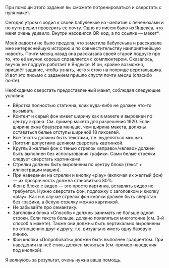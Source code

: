При помощи этого задания вы сможете потренироваться и сверстать с нуля макет.

Сегодня утром я ходил к своей бабуленьке на чаепитие с печенюхами и по пути решил проверить ее почту. Одно из писем было из Яндекса, что меня очень удивило. Внутри находился QR-код, а по ссылке — макет*.

Моей радости не было предела, что заметила бабуленька и рассказала мне интереснейшую историю и по совместительству наиприятнейшую новость. Почти месяц назад она рассказала своей старой подруге про то, что её внучок хорошо справляется с комплюктером. Оказалось, внучок ее подруги работает в Яндексе. И он, крайне возможно, пришлёт задание, чтобы узнать, чего я стою на поприще верстальщика. И вот это письмо с заданием пришло спустя почти месяц (спасибо почте).

Необходимо сверстать предоставленный макет, соблюдая следующие условия:

-   Вёрстка полностью статична, клик куда-либо не должен что-то вызывать.
-   Контент и серый фон имеет ширину как в макете и выровнен по центру экрана. См. пример макета для разрешения 1920. Если ширина окна браузера меньше, чем ширина макета, должны оставаться белые отступы шириной 18 пикселей.
-   Все тексты должны быть текстами, т.е. выделяться мышью.
-   Логотип допустимо целиком сверстать картинкой.
-   Круглый желтый фон с тенью стрелок «вправо»/«влево» должен быть выполнен без использования графики. Сами белые стрелки следует сверстать картинками.
-   Стрелки должны быть выровнены по центру блока (текст + иллюстрации машин).
-   При наведении на стрелки и кнопку «play» (включая их желтый фон) — их прозрачность должна становиться 80%.
-   Фон в блоке с видео — это просто картинка, вставлять видео не требуется. Нужно сверстать фон, подложку с заголовком и кнопку «play». Как и в случае стрелок фон кнопки должен быть свёрстан без графики, а белую стрелку можно картинкой.
-   Не забывайте про семантику.
-   Заголовки блока «Способы» должны занимать не больше одной строки. Если текста больше, должно появляться многоточие (см. 3-й способ в макете). Также они должны быть вертикально выровнены по отношению друг к другу, т.е. визуально иметь одну базовую линию.
-   Фон кнопки «Попробовать» должен быть выполнен градиентом. При наведении на неё стиль должен меняться (см. пример наведения под кнопкой).

Я волнуюсь за результат, очень нужна ваша помощь.